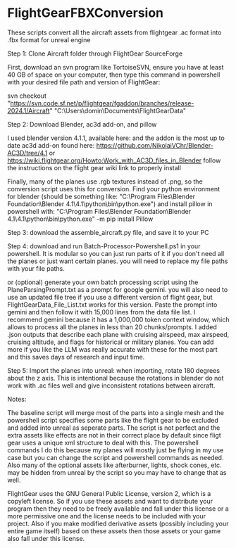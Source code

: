 # FlightGearFBXConversion
These scripts convert all the aircraft assets from flightgear .ac format into .fbx format for unreal engine



Step 1: Clone Aircraft folder through FlightGear SourceForge

First, download an svn program like TortoiseSVN, ensure you have at least 40 GB of space on your computer, then type this command in powershell with your desired file path and version of FlightGear:

svn checkout "https://svn.code.sf.net/p/flightgear/fgaddon/branches/release-2024.1/Aircraft" "C:\Users\domin\Documents\FlightGearData"



Step 2: Download Blender, ac3d add-on, and pillow

I used blender version 4.1.1, available here:
and the addon is the most up to date ac3d add-on found here: https://github.com/NikolaiVChr/Blender-AC3D/tree/4.1 or https://wiki.flightgear.org/Howto:Work_with_AC3D_files_in_Blender
follow the instructions on the flight gear wiki link to properly install

Finally, many of the planes use .rgb textures instead of .png, so the conversion script uses this for conversion. Find your python environment for blender (should be something like: "C:\Program Files\Blender Foundation\Blender 4.1\4.1\python\bin\python.exe") and install pillow in powershell with: "C:\Program Files\Blender Foundation\Blender 4.1\4.1\python\bin\python.exe" -m pip install Pillow


Step 3: download the assemble_aircraft.py file, and save it to your PC



Step 4: download and run Batch-Processor-Powershell.ps1 in your powershell. It is modular so you can just run parts of it if you don't need all the planes or just want certain planes. you will need to replace my file paths with your file paths.

or (optional) generate your own batch processing script using the PlaneParsingPrompt.txt as a prompt for google gemini. you will also need to use an updated file tree if you use a different version of flight gear, but FlightGearData_File_List.txt works for this version. Paste the prompt into gemini and then follow it with 15,000 lines from the data file list. I recommend gemini because it has a 1,000,000 token context window, which allows to process all the planes in less than 20 chunks/prompts. I added .json outputs that describe each plane with cruising airspeed, max airspeed, cruising altitude, and flags for historical or military planes. You can add more if you like the LLM was really accurate with these for the most part and this saves days of research and input time.



Step 5: Import the planes into unreal: when importing, rotate 180 degrees about the z axis. This is intentional because the rotations in blender do not work with .ac files well and give inconsistent rotations between aircraft.


Notes: 

The baseline script will merge most of the parts into a single mesh and the powershell script specifies some parts like the flight gear to be excluded and added into unreal as seperate parts. The script is not perfect and the extra assets like effects are not in their correct place by default since fligt gear uses a unique xml structure to deal with this. The powershell commands  I do this because my planes will mostly just be flying in my use case but you can change the script and powershell commands as needed. Also many of the optional assets like afterburner, lights, shock cones, etc. may be hidden from unreal by the script so you may have to change that as well. 

FlightGear uses the GNU General Public License, version 2, which is a copyleft license. So if you use these assets and want to distribute your program then they need to be freely available and fall under this license or a more permissive one and the license needs to be included with your project. Also if you make modified derivative assets (possibly including your entire game itself) based on these assets then those assets or your game also fall under this license.

